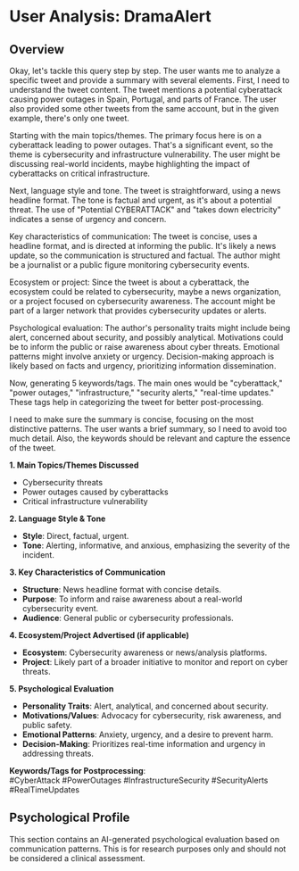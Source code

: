 # User Analysis: DramaAlert

## Overview

<think>
Okay, let's tackle this query step by step. The user wants me to analyze a specific tweet and provide a summary with several elements. First, I need to understand the tweet content. The tweet mentions a potential cyberattack causing power outages in Spain, Portugal, and parts of France. The user also provided some other tweets from the same account, but in the given example, there's only one tweet.

Starting with the main topics/themes. The primary focus here is on a cyberattack leading to power outages. That's a significant event, so the theme is cybersecurity and infrastructure vulnerability. The user might be discussing real-world incidents, maybe highlighting the impact of cyberattacks on critical infrastructure.

Next, language style and tone. The tweet is straightforward, using a news headline format. The tone is factual and urgent, as it's about a potential threat. The use of "Potential CYBERATTACK" and "takes down electricity" indicates a sense of urgency and concern.

Key characteristics of communication: The tweet is concise, uses a headline format, and is directed at informing the public. It's likely a news update, so the communication is structured and factual. The author might be a journalist or a public figure monitoring cybersecurity events.

Ecosystem or project: Since the tweet is about a cyberattack, the ecosystem could be related to cybersecurity, maybe a news organization, or a project focused on cybersecurity awareness. The account might be part of a larger network that provides cybersecurity updates or alerts.

Psychological evaluation: The author's personality traits might include being alert, concerned about security, and possibly analytical. Motivations could be to inform the public or raise awareness about cyber threats. Emotional patterns might involve anxiety or urgency. Decision-making approach is likely based on facts and urgency, prioritizing information dissemination.

Now, generating 5 keywords/tags. The main ones would be "cyberattack," "power outages," "infrastructure," "security alerts," "real-time updates." These tags help in categorizing the tweet for better post-processing.

I need to make sure the summary is concise, focusing on the most distinctive patterns. The user wants a brief summary, so I need to avoid too much detail. Also, the keywords should be relevant and capture the essence of the tweet.
</think>

**1. Main Topics/Themes Discussed**  
- Cybersecurity threats  
- Power outages caused by cyberattacks  
- Critical infrastructure vulnerability  

**2. Language Style & Tone**  
- **Style**: Direct, factual, urgent.  
- **Tone**: Alerting, informative, and anxious, emphasizing the severity of the incident.  

**3. Key Characteristics of Communication**  
- **Structure**: News headline format with concise details.  
- **Purpose**: To inform and raise awareness about a real-world cybersecurity event.  
- **Audience**: General public or cybersecurity professionals.  

**4. Ecosystem/Project Advertised (if applicable)**  
- **Ecosystem**: Cybersecurity awareness or news/analysis platforms.  
- **Project**: Likely part of a broader initiative to monitor and report on cyber threats.  

**5. Psychological Evaluation**  
- **Personality Traits**: Alert, analytical, and concerned about security.  
- **Motivations/Values**: Advocacy for cybersecurity, risk awareness, and public safety.  
- **Emotional Patterns**: Anxiety, urgency, and a desire to prevent harm.  
- **Decision-Making**: Prioritizes real-time information and urgency in addressing threats.  

**Keywords/Tags for Postprocessing**:  
#CyberAttack #PowerOutages #InfrastructureSecurity #SecurityAlerts #RealTimeUpdates

## Psychological Profile

This section contains an AI-generated psychological evaluation based on communication patterns. This is for research purposes only and should not be considered a clinical assessment.